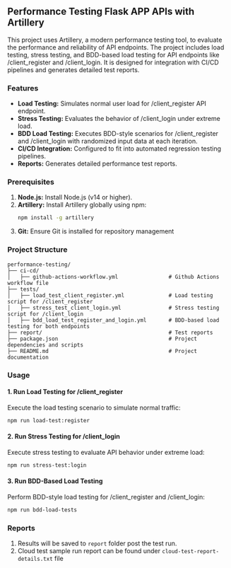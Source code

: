 ## Performance Testing Flask APP APIs with Artillery
This project uses Artillery, a modern performance testing tool, to evaluate the performance and reliability of API endpoints. The project includes load testing, stress testing, and BDD-based load testing for API endpoints like /client_register and /client_login. It is designed for integration with CI/CD pipelines and generates detailed test reports.

### Features
* **Load Testing:** Simulates normal user load for /client_register API endpoint.
* **Stress Testing:** Evaluates the behavior of /client_login under extreme load.
* **BDD Load Testing:** Executes BDD-style scenarios for /client_register and /client_login with randomized input data at each iteration.
* **CI/CD Integration:** Configured to fit into automated regression testing pipelines.
* **Reports:** Generates detailed performance test reports.

### Prerequisites
1. **Node.js:** Install Node.js (v14 or higher).
2. **Artillery:** Install Artillery globally using npm:
   ```bash
   npm install -g artillery
   ```
3. **Git:** Ensure Git is installed for repository management

### Project Structure
```
performance-testing/
├── ci-cd/
│   ├── github-actions-workflow.yml                # Github Actions workflow file
├── tests/
│   ├── load_test_client_register.yml              # Load testing script for /client_register
│   ├── stress_test_client_login.yml               # Stress testing script for /client_login
│   ├── bdd_load_test_register_and_login.yml       # BDD-based load testing for both endpoints
├── report/                                        # Test reports
├── package.json                                   # Project dependencies and scripts
├── README.md                                      # Project documentation
```

### Usage
#### 1. Run Load Testing for /client_register
Execute the load testing scenario to simulate normal traffic:

```bash
npm run load-test:register
```

#### 2. Run Stress Testing for /client_login
Execute stress testing to evaluate API behavior under extreme load:

```bash
npm run stress-test:login
```

#### 3. Run BDD-Based Load Testing
Perform BDD-style load testing for /client_register and /client_login:

```bash
npm run bdd-load-tests
```

### Reports
1. Results will be saved to `report` folder post the test run.
2. Cloud test sample run report can be found under `cloud-test-report-details.txt` file
